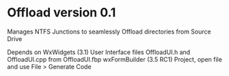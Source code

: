 # Offload version 0.1
Manages NTFS Junctions to seamlessly Offload directories from Source Drive

Depends on WxWidgets (3.1)
User Interface files OffloadUI.h and OffloadUI.cpp from OffloadUI.fbp wxFormBuilder (3.5 RC1) Project, open file and use File > Generate Code

